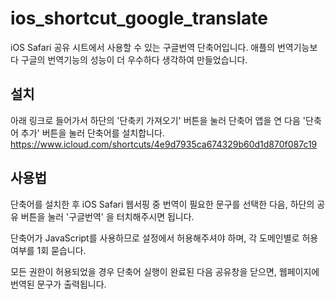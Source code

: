 # ios_shortcut_google_translate

iOS Safari 공유 시트에서 사용할 수 있는 구글번역 단축어입니다.
애플의 번역기능보다 구글의 번역기능의 성능이 더 우수하다 생각하여 만들었습니다.

## 설치
아래 링크로 들어가서 하단의 '단축키 가져오기' 버튼을 눌러 단축어 앱을 연 다음 '단축어 추가' 버튼을 눌러 단축어를 설치합니다.
https://www.icloud.com/shortcuts/4e9d7935ca674329b60d1d870f087c19

## 사용법
단축어를 설치한 후 iOS Safari 웹서핑 중 번역이 필요한 문구를 선택한 다음,
하단의 공유 버튼을 눌러 '구글번역' 을 터치해주시면 됩니다.

단축어가 JavaScript를 사용하므로 설정에서 허용해주셔야 하며,
각 도메인별로 허용여부를 1회 묻습니다.

모든 권한이 허용되었을 경우 단축어 실행이 완료된 다음 공유창을 닫으면,
웹페이지에 번역된 문구가 출력됩니다.